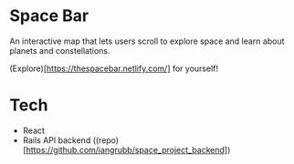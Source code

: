 # Space Bar

An interactive map that lets users scroll to explore space and learn about planets and constellations.

(Explore)[https://thespacebar.netlify.com/] for yourself!

# Tech

* React
* Rails API backend ((repo)[https://github.com/iangrubb/space_project_backend])

